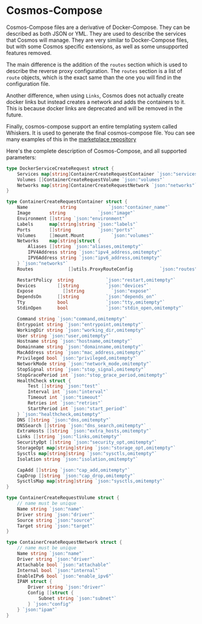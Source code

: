 # Cosmos-Compose

Cosmos-Compose files are a derivative of Docker-Compose. They can be described as both JSON or YML. They are used to describe the services that Cosmos will manage. They are very similar to Docker-Compose files, but with some Cosmos specific extensions, as well as some unsupported features removed.

The main difference is the addition of the `routes` section which is used to describe the reverse proxy configuration. The `routes` section is a list of `route` objects, which is the exact same than the one you will find in the configuration file.

Another difference, when using `Links`, Cosmos does not actually create docker links but instead creates a network and adds the containers to it. This is because docker links are deprecated and will be removed in the future.

Finally, cosmos-compose support an entire templating system called Whiskers. It is used to generate the final cosmos-compose file. You can see many examples of this in the [marketplace repository](https://github.com/azukaar/cosmos-Servapps-official)

Here's the complete description of Cosmos-Compose, and all supported parameters:

```go
type DockerServiceCreateRequest struct {
	Services map[string]ContainerCreateRequestContainer `json:"services"`
	Volumes []ContainerCreateRequestVolume `json:"volumes"`
	Networks map[string]ContainerCreateRequestNetwork `json:"networks"`
}

type ContainerCreateRequestContainer struct {
	Name 			string            `json:"container_name"`
	Image       string            `json:"image"`
	Environment []string `json:"environment"`
	Labels      map[string]string `json:"labels"`
	Ports       []string          `json:"ports"`
	Volumes     []mount.Mount          `json:"volumes"`
	Networks    map[string]struct {
		Aliases []string `json:"aliases,omitempty"`
		IPV4Address string `json:"ipv4_address,omitempty"`
		IPV6Address string `json:"ipv6_address,omitempty"`
	} `json:"networks"`
	Routes 			   []utils.ProxyRouteConfig          `json:"routes"`

	RestartPolicy  string            `json:"restart,omitempty"`
	Devices        []string          `json:"devices"`
	Expose 		     []string          `json:"expose"`
	DependsOn      []string          `json:"depends_on"`
	Tty            bool              `json:"tty,omitempty"`
	StdinOpen      bool              `json:"stdin_open,omitempty"`

	Command string `json:"command,omitempty"`
	Entrypoint string `json:"entrypoint,omitempty"`
	WorkingDir string `json:"working_dir,omitempty"`
	User string `json:"user,omitempty"`
	Hostname string `json:"hostname,omitempty"`
	Domainname string `json:"domainname,omitempty"`
	MacAddress string `json:"mac_address,omitempty"`
	Privileged bool `json:"privileged,omitempty"`
	NetworkMode string `json:"network_mode,omitempty"`
	StopSignal string `json:"stop_signal,omitempty"`
	StopGracePeriod int `json:"stop_grace_period,omitempty"`
	HealthCheck struct {
		Test []string `json:"test"`
		Interval int `json:"interval"`
		Timeout int `json:"timeout"`
		Retries int `json:"retries"`
		StartPeriod int `json:"start_period"`
	} `json:"healthcheck,omitempty"`
	DNS []string `json:"dns,omitempty"`
	DNSSearch []string `json:"dns_search,omitempty"`
	ExtraHosts []string `json:"extra_hosts,omitempty"`
	Links []string `json:"links,omitempty"`
	SecurityOpt []string `json:"security_opt,omitempty"`
	StorageOpt map[string]string `json:"storage_opt,omitempty"`
	Sysctls map[string]string `json:"sysctls,omitempty"`
	Isolation string `json:"isolation,omitempty"`

	CapAdd []string `json:"cap_add,omitempty"`
	CapDrop []string `json:"cap_drop,omitempty"`
	SysctlsMap map[string]string `json:"sysctls,omitempty"`
}

type ContainerCreateRequestVolume struct {
	// name must be unique
	Name string `json:"name"`
	Driver string `json:"driver"`
	Source string `json:"source"`
	Target string `json:"target"`
}

type ContainerCreateRequestNetwork struct {
	// name must be unique
	Name string `json:"name"`
	Driver string `json:"driver"`
	Attachable bool `json:"attachable"`
	Internal bool `json:"internal"`
	EnableIPv6 bool `json:"enable_ipv6"`
	IPAM struct {
		Driver string `json:"driver"`
		Config []struct {
			Subnet string `json:"subnet"`
		} `json:"config"`
	} `json:"ipam"`
}
```